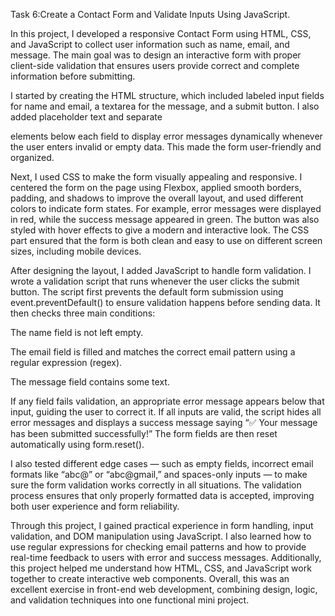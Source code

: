 Task 6:Create a Contact Form and Validate Inputs Using JavaScript.

In this project, I developed a responsive Contact Form using HTML, CSS, and JavaScript to collect user information such as name, email, and message. The main goal was to design an interactive form with proper client-side validation that ensures users provide correct and complete information before submitting.

I started by creating the HTML structure, which included labeled input fields for name and email, a textarea for the message, and a submit button. I also added placeholder text and separate <div> elements below each field to display error messages dynamically whenever the user enters invalid or empty data. This made the form user-friendly and organized.

Next, I used CSS to make the form visually appealing and responsive. I centered the form on the page using Flexbox, applied smooth borders, padding, and shadows to improve the overall layout, and used different colors to indicate form states. For example, error messages were displayed in red, while the success message appeared in green. The button was also styled with hover effects to give a modern and interactive look. The CSS part ensured that the form is both clean and easy to use on different screen sizes, including mobile devices.

After designing the layout, I added JavaScript to handle form validation. I wrote a validation script that runs whenever the user clicks the submit button. The script first prevents the default form submission using event.preventDefault() to ensure validation happens before sending data. It then checks three main conditions:

The name field is not left empty.

The email field is filled and matches the correct email pattern using a regular expression (regex).

The message field contains some text.

If any field fails validation, an appropriate error message appears below that input, guiding the user to correct it. If all inputs are valid, the script hides all error messages and displays a success message saying “✅ Your message has been submitted successfully!” The form fields are then reset automatically using form.reset().

I also tested different edge cases — such as empty fields, incorrect email formats like “abc@” or “abc@gmail,” and spaces-only inputs — to make sure the form validation works correctly in all situations. The validation process ensures that only properly formatted data is accepted, improving both user experience and form reliability.

Through this project, I gained practical experience in form handling, input validation, and DOM manipulation using JavaScript. I also learned how to use regular expressions for checking email patterns and how to provide real-time feedback to users with error and success messages. Additionally, this project helped me understand how HTML, CSS, and JavaScript work together to create interactive web components. Overall, this was an excellent exercise in front-end web development, combining design, logic, and validation techniques into one functional mini project.
